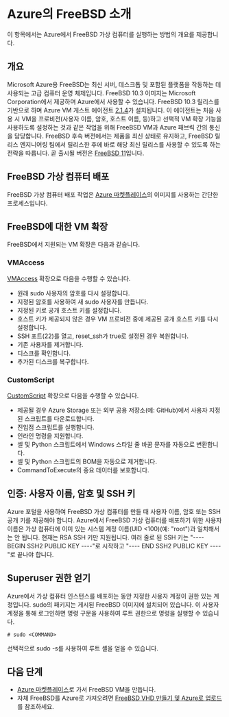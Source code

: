 <properties
   pageTitle="Azure의 FreeBSD 소개 | Microsoft Azure"
   description="Azure에서 FreeBSD 가상 컴퓨터를 사용하는 방법을 알아봅니다."
   services="virtual-machines-linux"
   documentationCenter=""
   authors="KylieLiang"
   manager="timlt"
   editor=""
   tags="azure-service-management"/>

<tags
   ms.service="virtual-machines-linux"
   ms.devlang="na"
   ms.topic="article"
   ms.tgt_pltfrm="vm-linux"
   ms.workload="infrastructure-services"
   ms.date="08/27/2016"
   ms.author="kyliel"/>

# Azure의 FreeBSD 소개
이 항목에서는 Azure에서 FreeBSD 가상 컴퓨터를 실행하는 방법의 개요를 제공합니다.

## 개요
Microsoft Azure용 FreeBSD는 최신 서버, 데스크톱 및 포함된 플랫폼을 작동하는 데 사용되는 고급 컴퓨터 운영 체제입니다. FreeBSD 10.3 이미지는 Microsoft Corporation에서 제공하며 Azure에서 사용할 수 있습니다. FreeBSD 10.3 릴리스를 기반으로 하며 Azure VM 게스트 에이전트 [2\.1.4](https://github.com/Azure/WALinuxAgent/releases/tag/v2.1.4)가 설치됩니다. 이 에이전트는 처음 사용 시 VM을 프로비전(사용자 이름, 암호, 호스트 이름, 등)하고 선택적 VM 확장 기능을 사용하도록 설정하는 것과 같은 작업을 위해 FreeBSD VM과 Azure 패브릭 간의 통신을 담당합니다. FreeBSD 후속 버전에서는 제품을 최신 상태로 유지하고, FreeBSD 릴리스 엔지니어링 팀에서 릴리스한 후에 바로 해당 최신 릴리스를 사용할 수 있도록 하는 전략을 따릅니다. 곧 출시될 버전은 [FreeBSD 11](https://www.freebsd.org/releases/11.0R/schedule.html)입니다.

## FreeBSD 가상 컴퓨터 배포
FreeBSD 가상 컴퓨터 배포 작업은 [Azure 마켓플레이스](https://azure.microsoft.com/marketplace/partners/microsoft/freebsd103/)의 이미지를 사용하는 간단한 프로세스입니다.

## FreeBSD에 대한 VM 확장
FreeBSD에서 지원되는 VM 확장은 다음과 같습니다.

### VMAccess

[VMAccess](https://github.com/Azure/azure-linux-extensions/tree/master/VMAccess) 확장으로 다음을 수행할 수 있습니다.

- 원래 sudo 사용자의 암호를 다시 설정합니다.
- 지정된 암호를 사용하여 새 sudo 사용자를 만듭니다.
- 지정된 키로 공개 호스트 키를 설정합니다.
- 호스트 키가 제공되지 않은 경우 VM 프로비전 중에 제공된 공개 호스트 키를 다시 설정합니다.
- SSH 포트(22)를 열고, reset\_ssh가 true로 설정된 경우 복원합니다.
- 기존 사용자를 제거합니다.
- 디스크를 확인합니다.
- 추가된 디스크를 복구합니다.

### CustomScript

[CustomScript](https://github.com/Azure/azure-linux-extensions/tree/master/CustomScript) 확장으로 다음을 수행할 수 있습니다.

- 제공될 경우 Azure Storage 또는 외부 공용 저장소(예: GitHub)에서 사용자 지정된 스크립트를 다운로드합니다.
- 진입점 스크립트를 실행합니다.
- 인라인 명령을 지원합니다.
- 셸 및 Python 스크립트에서 Windows 스타일 줄 바꿈 문자를 자동으로 변환합니다.
- 셸 및 Python 스크립트의 BOM을 자동으로 제거합니다.
- CommandToExecute의 중요 데이터를 보호합니다.

## 인증: 사용자 이름, 암호 및 SSH 키
Azure 포털을 사용하여 FreeBSD 가상 컴퓨터를 만들 때 사용자 이름, 암호 또는 SSH 공개 키를 제공해야 합니다. Azure에서 FreeBSD 가상 컴퓨터를 배포하기 위한 사용자 이름은 가상 컴퓨터에 이미 있는 시스템 계정 이름(UID <100)(예: "root")과 일치해서는 안 됩니다. 현재는 RSA SSH 키만 지원됩니다. 여러 줄로 된 SSH 키는 "---- BEGIN SSH2 PUBLIC KEY ----"로 시작하고 "---- END SSH2 PUBLIC KEY ----"로 끝나야 합니다.

## Superuser 권한 얻기
Azure에서 가상 컴퓨터 인스턴스를 배포하는 동안 지정한 사용자 계정이 권한 있는 계정입니다. sudo의 패키지는 게시된 FreeBSD 이미지에 설치되어 있습니다. 이 사용자 계정을 통해 로그인하면 명령 구문을 사용하여 루트 권한으로 명령을 실행할 수 있습니다.

    # sudo <COMMAND>

선택적으로 sudo -s를 사용하여 루트 셸을 얻을 수 있습니다.

## 다음 단계
- [Azure 마켓플레이스](https://azure.microsoft.com/marketplace/partners/microsoft/freebsd103/)로 가서 FreeBSD VM을 만듭니다.
- 자체 FreeBSD를 Azure로 가져오려면 [FreeBSD VHD 만들기 및 Azure로 업로드](../virtual-machines-linux-classic-freebsd-create-upload-vhd.md)를 참조하세요.

<!---HONumber=AcomDC_0914_2016-->